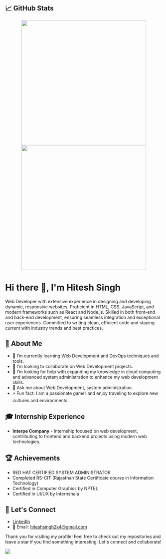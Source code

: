 ## 📈 GitHub Stats
<div align=center>
  <img width="400" src="https://github-readme-stats.vercel.app/api?username=hiteshsingh01&theme=dark&show_icons=true&hide_border=false&count_private=true" />
  <img width="400"  src="https://github-readme-streak-stats.herokuapp.com/?user=hiteshsingh01&theme=dark&hide_border=false" />
</div>

# Hi there 👋, I'm Hitesh Singh

Web Developer with extensive experience in designing and developing dynamic, responsive websites. Proficient in HTML, CSS, JavaScript, and modern frameworks such as React and Node.js. Skilled in both front-end and back-end development, ensuring seamless integration and exceptional user experiences. Committed to writing clean, efficient code and staying current with industry trends and best practices.

## 🚀 About Me
- 🌱 I’m currently learning Web Development and DevOps techniques and tools.
- 👯 I’m looking to collaborate on Web Development projects.
- 🤔 I’m looking for help with expanding my knowledge in cloud computing and advanced system administration to enhance my web development skills.
- 💬 Ask me about Web Development, system administration.
- ⚡ Fun fact: I am a passionate gamer and enjoy traveling to explore new cultures and environments.

## 🎓 Internship Experience

- **Interpe Company** - Internship focused on web development, contributing to frontend and backend projects using modern web technologies.

## 🏆 Achievements
- RED HAT CERTIFIED SYSTEM ADMINISTRATOR
- Completed RS-CIT (Rajasthan State Certificate course in Information Technology)
- Certified in Computer Graphics by NPTEL
- Certified in UI/UX by Internshala

## 💼 Let's Connect
- [LinkedIn](https://www.linkedin.com/in/hiteshsingh01)
- 📧 Email: hiteshsingh2k4@gmail.com

Thank you for visiting my profile! Feel free to check out my repositories and leave a star if you find something interesting. Let's connect and collaborate!

[![](https://visitcount.itsvg.in/api?id=hiteshsingh01&label=Profile%20Views&color=0&icon=2&pretty=true)](https://visitcount.itsvg.in)
